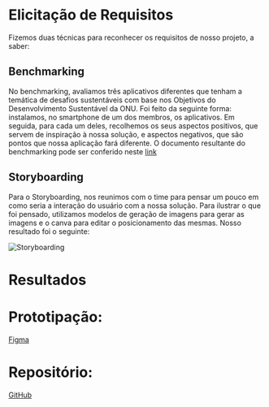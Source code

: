 # Elicitação de Requisitos
Fizemos duas técnicas para reconhecer os requisitos de nosso projeto, a saber:

## Benchmarking
No benchmarking, avaliamos três aplicativos diferentes que tenham a temática de desafios sustentáveis com base nos Objetivos do Desenvolvimento Sustentável da ONU. Foi feito da seguinte forma: instalamos, no smartphone de um dos membros, os aplicativos. Em seguida, para cada um deles, recolhemos os seus aspectos positivos, que servem de inspiração à nossa solução, e aspectos negativos, que são pontos que nossa aplicação fará diferente. O documento resultante do benchmarking pode ser conferido neste [link](https://docs.google.com/document/d/1FUpUqOWvm2E1UlXXikQs__wDHLB99eKYmO0Z4icHKSQ/edit?usp=sharing)

## Storyboarding
Para o Storyboarding, nos reunimos com o time para pensar um pouco em como seria a interação do usuário com a nossa solução. Para ilustrar o que foi pensado, utilizamos modelos de geração de imagens para gerar as imagens e o canva para editar o posicionamento das mesmas.  Nosso resultado foi o seguinte:

![Storyboarding]("images/Economize.png")

# Resultados

# Prototipação:
[Figma](https://www.figma.com/design/tAOCrY6VNnqSlHbewg3db4/Untitled?node-id=25-24&t=vmKW9GMzskKzTwA8-1)

# Repositório: 
[GitHub](https://github.com/Joaotakaki1/mc656-final-project)

